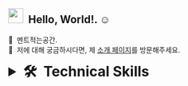 ## <img src="https://raw.githubusercontent.com/iampavangandhi/iampavangandhi/master/gifs/Hi.gif" width="30px"> &nbsp;Hello, World!. ☺️

🔹 &nbsp;멘트적는공간.\
🔹 &nbsp;저에 대해 궁금하시다면, 제 <a href="https://www.notion.so/cucus/FullStack-Programmer-9577b59e47304d529ab5beab867d6f93">소개 페이지</a>를 방문해주세요.


<details>
    <summary style="font-size:2em"><strong>🛠 &nbsp;Technical Skills </strong></summary>
    <div align="left">
      <img src="https://cdn.jsdelivr.net/gh/devicons/devicon/icons/aftereffects/aftereffects-original.svg" height="40" alt="aftereffects logo"  />
      <img width="12" />
      <img src="https://cdn.jsdelivr.net/gh/devicons/devicon/icons/csharp/csharp-original.svg" height="40" alt="csharp logo"  />
      <img width="12" />
      <img src="https://cdn.jsdelivr.net/gh/devicons/devicon/icons/unity/unity-original.svg" height="40" alt="unity logo"  />
</div>
</details>
